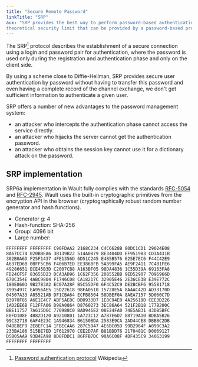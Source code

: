 ```yaml
---
title: "Secure Remote Password"
linkTitle: "SRP"
aux: "SRP provides the best way to perform password-based authentication. It is believed that SRP reaches the 
theoretical security limit that can be provided by a password-based protocol only."
---
```


The SRP[^1] protocol describes the establishment of a secure connection using a login and password pair for authentication,
where the password is used only during the registration and authentication phase and only on the client side.

By using a scheme close to Diffie-Hellman, SRP provides secure user authentication by password without having to 
transfer this password and even having a complete record of the channel exchange, we don't get sufficient information to
authenticate a given user.

SRP offers a number of new advantages to the password management system:

- an attacker who intercepts the authentication phase cannot access the service directly.
- an attacker who hijacks the server cannot get the authentication password.
- an attacker who obtains the session key cannot use it for a dictionary attack on the password.

## SRP implementation
SRP6a implementation in Wault fully complies with the standards [RFC-5054](https://datatracker.ietf.org/doc/html/rfc5054)
and [RFC-2945](https://datatracker.ietf.org/doc/html/rfc2945). Wault uses the built-in cryptographic primitives from 
the encryption API in the browser (cryptographically robust random number generator and hash functions).

- Generator g: 4
- Hash-function: SHA-256
- Group: 4096 bit
- Large number:

```
FFFFFFFF FFFFFFFF C90FDAA2 2168C234 C4C6628B 80DC1CD1 29024E08
8A67CC74 020BBEA6 3B139B22 514A0879 8E3404DD EF9519B3 CD3A431B
302B0A6D F25F1437 4FE1356D 6D51C245 E485B576 625E7EC6 F44C42E9
A637ED6B 0BFF5CB6 F406B7ED EE386BFB 5A899FA5 AE9F2411 7C4B1FE6
49286651 ECE45B3D C2007CB8 A163BF05 98DA4836 1C55D39A 69163FA8
FD24CF5F 83655D23 DCA3AD96 1C62F356 208552BB 9ED52907 7096966D
670C354E 4ABC9804 F1746C08 CA18217C 32905E46 2E36CE3B E39E772C
180E8603 9B2783A2 EC07A28F B5C55DF0 6F4C52C9 DE2BCBF6 95581718
3995497C EA956AE5 15D22618 98FA0510 15728E5A 8AAAC42D AD33170D
04507A33 A85521AB DF1CBA64 ECFB8504 58DBEF0A 8AEA7157 5D060C7D
B3970F85 A6E1E4C7 ABF5AE8C DB0933D7 1E8C94E0 4A25619D CEE3D226
1AD2EE6B F12FFA06 D98A0864 D8760273 3EC86A64 521F2B18 177B200C
BBE11757 7A615D6C 770988C0 BAD946E2 08E24FA0 74E5AB31 43DB5BFC
E0FD108E 4B82D120 A9210801 1A723C12 A787E6D7 88719A10 BDBA5B26
99C32718 6AF4E23C 1A946834 B6150BDA 2583E9CA 2AD44CE8 DBBBC2DB
04DE8EF9 2E8EFC14 1FBECAA6 287C5947 4E6BC05D 99B2964F A090C3A2
233BA186 515BE7ED 1F612970 CEE2D7AF B81BDD76 2170481C D0069127
D5B05AA9 93B4EA98 8D8FDDC1 86FFB7DC 90A6C08F 4DF435C9 34063199
FFFFFFFF FFFFFFFF
```

[^1]: [Password authentication protocol](https://en.wikipedia.org/wiki/Secure_Remote_Password_protocol) Wikipedia
